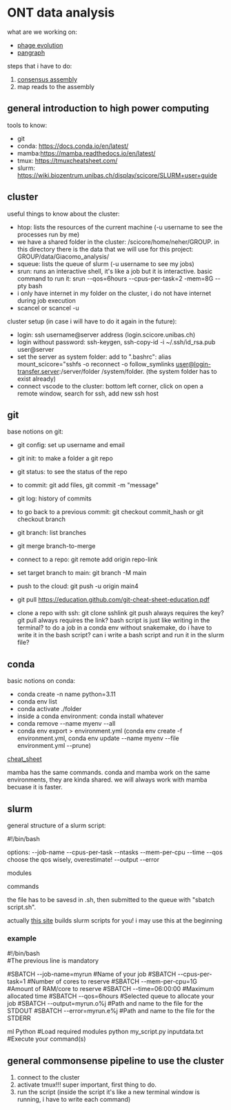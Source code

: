# ONT data analysis

what are we working on:
- [phage evolution](phages.md)
- [pangraph](pangraph.md)

steps that i have to do:
1. [consensus assembly](note_1.md)
2. map reads to the assembly

## general introduction to high power computing

tools to know:
- git
- conda: https://docs.conda.io/en/latest/
- mamba:https://mamba.readthedocs.io/en/latest/
- tmux: https://tmuxcheatsheet.com/
- slurm: https://wiki.biozentrum.unibas.ch/display/scicore/SLURM+user+guide

## cluster
useful things to know about the cluster:
- htop: lists the resources of the current machine (-u username to see the processes run by me)
- we have a shared folder in the cluster: /scicore/home/neher/GROUP. in this directory there is the data that we will use for this project: GROUP/data/Giacomo_analysis/
- squeue: lists the queue of slurm (-u username to see my jobs)
- srun: runs an interactive shell, it's like a job but it is interactive. basic command to run it: srun --qos=6hours --cpus-per-task=2 -mem=8G --pty bash
- i only have internet in my folder on the cluster, i do not have internet during job execution
- scancel <jobID> or scancel -u <username>

cluster setup (in case i will have to do it again in the future):
- login: ssh username@server address (login.scicore.unibas.ch)
- login without password: ssh-keygen, ssh-copy-id -i ~/.ssh/id_rsa.pub user@server
- set the server as system folder: add to ".bashrc": alias mount_scicore="sshfs -o reconnect -o follow_symlinks user@login-transfer.server:/server/folder /system/folder. (the system folder has to exist already)
- connect vscode to the cluster: bottom left corner, click on open a remote window, search for ssh, add new ssh host

## git
base notions on git:
- git config: set up username and email
- git init: to make a folder a git repo
- git status: to see the status of the repo
- to commit: git add files, git commit -m "message"
- git log: history of commits
- to go back to a previous commit: git checkout commit_hash or git checkout branch
- git branch: list branches
- git merge branch-to-merge
- connect to a repo: git remote add origin repo-link
- set target branch to main: git branch -M main
- push to the cloud: git push -u origin main4
- git pull
https://education.github.com/git-cheat-sheet-education.pdf

- clone a repo with ssh: git clone sshlink
git push always requires the key?
git pull always requires the link?
bash script is just like writing in the terminal?
to do a job in a conda env without snakemake, do i have to write it in the bash script?
can i write a bash script and run it in the slurm file?

## conda
basic notions on conda:
- conda create -n name python=3.11
- conda env list
- conda activate ./folder
- inside a conda environment: conda install whatever
- conda remove --name myenv --all
- conda env export > environment.yml (conda env create -f environment.yml, conda env update --name myenv --file environment.yml  --prune)

[cheat_sheet](/images/conda-4.14.pdf)

mamba has the same commands. conda and mamba work on the same environments, they are kinda shared. we will always work with mamba becuase it is faster.

## slurm

general structure of a slurm script:

#!/bin/bash

options:
    --job-name
    --cpus-per-task
    --ntasks
    --mem-per-cpu
    --time
    --qos           choose the qos wisely, overestimate!
    --output
    --error

modules

commands

the file has to be savesd in .sh, then submitted to the queue with "sbatch script.sh".

actually [this site](https://scriptgen.scicore.unibas.ch/pages/generate_slurm.html) builds slurm scripts for you! i may use this at the beginning

### example
#!/bin/bash                 
#The previous line is mandatory
 
#SBATCH --job-name=myrun     #Name of your job
#SBATCH --cpus-per-task=1    #Number of cores to reserve
#SBATCH --mem-per-cpu=1G     #Amount of RAM/core to reserve
#SBATCH --time=06:00:00      #Maximum allocated time
#SBATCH --qos=6hours         #Selected queue to allocate your job
#SBATCH --output=myrun.o%j   #Path and name to the file for the STDOUT
#SBATCH --error=myrun.e%j    #Path and name to the file for the STDERR
 
ml Python                    #Load required modules
python my_script.py inputdata.txt    #Execute your command(s)

## general commonsense pipeline to use the cluster
1. connect to the cluster
2. activate tmux!!! super important, first thing to do.
3. run the script (inside the script it's like a new terminal window is running, i have to write each command)